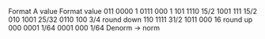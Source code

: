 Format A            value           Format              value
011 0000            1               0111 000             1
101 1110            15/2            1001 111             15/2
010 1001            25/32           0110 100             3/4        round down 
110 1111            31/2            1011 000             16         round up
000 0001            1/64            0001 000             1/64       Denorm -> norm


